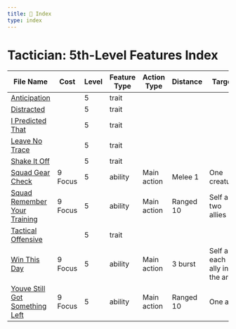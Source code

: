 ```yaml
---
title: 📑 Index
type: index
---
```


# Tactician: 5th-Level Features Index

| File Name                                                                   | Cost    | Level | Feature Type | Action Type | Distance  | Target                         |
| --------------------------------------------------------------------------- | ------- | ----- | ------------ | ----------- | --------- | ------------------------------ |
| [Anticipation](../Anticipation)                                             |         | 5     | trait        |             |           |                                |
| [Distracted](../Distracted)                                                 |         | 5     | trait        |             |           |                                |
| [I Predicted That](../I%20Predicted%20That)                                 |         | 5     | trait        |             |           |                                |
| [Leave No Trace](../Leave%20No%20Trace)                                     |         | 5     | trait        |             |           |                                |
| [Shake It Off](../Shake%20It%20Off)                                         |         | 5     | trait        |             |           |                                |
| [Squad Gear Check](../Squad%20Gear%20Check)                                 | 9 Focus | 5     | ability      | Main action | Melee 1   | One creature                   |
| [Squad Remember Your Training](../Squad%20Remember%20Your%20Training)       | 9 Focus | 5     | ability      | Main action | Ranged 10 | Self and two allies            |
| [Tactical Offensive](../Tactical%20Offensive)                               |         | 5     | trait        |             |           |                                |
| [Win This Day](../Win%20This%20Day)                                         | 9 Focus | 5     | ability      | Main action | 3 burst   | Self and each ally in the area |
| [Youve Still Got Something Left](../Youve%20Still%20Got%20Something%20Left) | 9 Focus | 5     | ability      | Main action | Ranged 10 | One ally                       |
